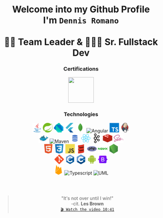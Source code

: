 <div align="center">
  
# Welcome into my Github Profile <br> I'm ```Dennis Romano``` <br><br>🤝🏻 Team Leader & 🧑🏽‍💻 Sr. Fullstack Dev

### Certifications

<a href="https://www.credly.com/badges/7095d053-f7b2-407c-9113-139d34307c74/public_url">
  <img src="https://images.credly.com/size/680x680/images/a2790314-008a-4c3d-9553-f5e84eb359ba/image.png" width="80" height="80"/>
</a>

<br>

### Technologies

<img src="https://raw.githubusercontent.com/devicons/devicon/master/icons/java/java-original.svg" alt="Java" width="30" height="30"/>
<img src="https://raw.githubusercontent.com/devicons/devicon/master/icons/spring/spring-original.svg" alt="SpringAndSpring Boot" width="30" height="30"/>
<img src="https://raw.githubusercontent.com/devicons/devicon/master/icons/dart/dart-original.svg" alt="Dart" width="30" height="30"/>
<img src="https://raw.githubusercontent.com/devicons/devicon/master/icons/flutter/flutter-original.svg" alt="Flutter" width="30" height="30"/>
<img src="https://raw.githubusercontent.com/devicons/devicon/master/icons/mongodb/mongodb-original.svg" alt="Flutter" width="30" height="30"/>
<img src="https://angular.dev/assets/icons/android-chrome-192x192.png" alt="Angular" width="30" height="30"/>
<img src="https://raw.githubusercontent.com/devicons/devicon/master/icons/typescript/typescript-original.svg" alt="Typescript" width="30" height="30"/>
<img src="https://raw.githubusercontent.com/devicons/devicon/master/icons/jenkins/jenkins-original.svg" alt="Typescript" width="30" height="30"/>
<br><img src="https://raw.githubusercontent.com/devicons/devicon/master/icons/docker/docker-original.svg" alt="Docker" width="30" height="30"/>
<img src="https://cdn.icon-icons.com/icons2/2107/PNG/512/file_type_maven_icon_130397.png" alt="Maven" width="30" height="30"/>
<img src="https://raw.githubusercontent.com/github/explore/80688e429a7d4ef2fca1e82350fe8e3517d3494d/topics/sql/sql.png" alt="SQL" width="30" height="30"/>
<img src="https://raw.githubusercontent.com/devicons/devicon/master/icons/react/react-original.svg" alt="React Native" width="30" height="30"/>
<img src="https://raw.githubusercontent.com/devicons/devicon/master/icons/apachekafka/apachekafka-original.svg" alt="Kafka" width="30" height="30"/>
<img src="https://raw.githubusercontent.com/devicons/devicon/master/icons/redis/redis-original.svg" alt="Redis" width="30" height="30"/>
<img src="https://raw.githubusercontent.com/devicons/devicon/master/icons/sass/sass-original.svg" alt="Maven" width="30" height="30"/>
<br><img src="https://raw.githubusercontent.com/devicons/devicon/master/icons/html5/html5-original.svg" alt="HTML" width="30" height="30"/>
<img src="https://raw.githubusercontent.com/devicons/devicon/master/icons/css3/css3-original.svg" alt="CSS" width="30" height="30"/>
<img src="https://raw.githubusercontent.com/devicons/devicon/master/icons/javascript/javascript-original.svg" alt="Javascript" width="30" height="30"/>
<img src="https://raw.githubusercontent.com/devicons/devicon/master/icons/scala/scala-original.svg" alt="Scala" width="30" height="30"/>
<img src="https://raw.githubusercontent.com/devicons/devicon/master/icons/php/php-original.svg" alt="PHP" width="30" height="30"/>
<img src="https://raw.githubusercontent.com/devicons/devicon/master/icons/nginx/nginx-original.svg" alt="CandCPlusPlus" width="30" height="30"/>
<img src="https://raw.githubusercontent.com/devicons/devicon/master/icons/nodejs/nodejs-original.svg" alt="CandCPlusPlus" width="30" height="30"/>
<br><img src="https://raw.githubusercontent.com/devicons/devicon/master/icons/git/git-original.svg" alt="CandCPlusPlus" width="30" height="30"/>
<img src="https://raw.githubusercontent.com/devicons/devicon/master/icons/c/c-original.svg" alt="C" width="30" height="30"/>
<img src="https://raw.githubusercontent.com/devicons/devicon/master/icons/cplusplus/cplusplus-original.svg" alt="CPlusPlus" width="30" height="30"/>
<img src="https://raw.githubusercontent.com/devicons/devicon/master/icons/android/android-original.svg" alt="Android" width="30" height="30"/>
<img src="https://raw.githubusercontent.com/devicons/devicon/master/icons/bootstrap/bootstrap-original.svg" alt="Bootstrap" width="30" height="30"/>
<br><img src="https://raw.githubusercontent.com/devicons/devicon/master/icons/firebase/firebase-plain.svg" alt="Firebase" width="30" height="30"/>
<img src="https://cdn.icon-icons.com/icons2/2699/PNG/512/gradle_logo_icon_168143.png" alt="Typescript" width="30" height="30"/>
<img src="https://upload.wikimedia.org/wikipedia/commons/d/d5/UML_logo.svg" alt="UML" with="30" height="30"/>

<br><br>

> "It's not over until I win!"
> <br> -cit. **Les Brown**
> <br><a href="https://www.youtube.com/watch?v=8Fd06U-3TAY">```🎬 Watch the video 10:41```</a>
</div>
